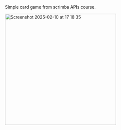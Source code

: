Simple card game from scrimba APIs course.

<img width="365" alt="Screenshot 2025-02-10 at 17 18 35" src="https://github.com/user-attachments/assets/300a9717-50b8-446b-8341-3e8a3898f5b7" />
